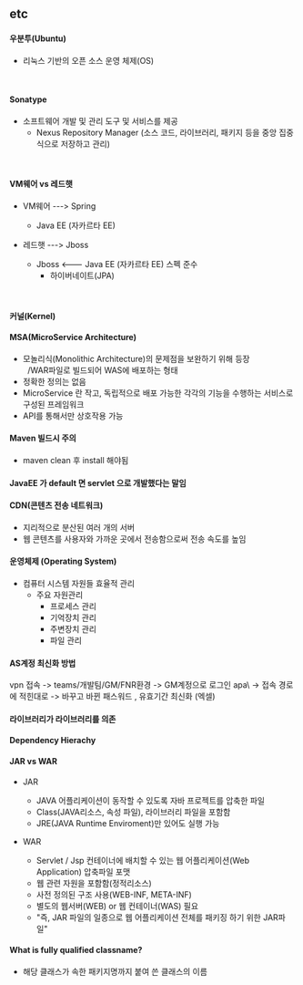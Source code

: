 ## etc

#### 우분투(Ubuntu)

* 리눅스 기반의 오픈 소스 운영 체제(OS)
<br>

#### Sonatype

*  소프트웨어 개발 및 관리 도구 및 서비스를 제공
   *  Nexus Repository Manager (소스 코드, 라이브러리, 패키지 등을 중앙 집중식으로 저장하고 관리)
<br>

#### VM웨어 vs 레드햇 
*  VM웨어 ---> Spring 
    * Java EE (자카르타 EE)


* 레드햇 ---> Jboss
   * Jboss <--- Java EE (자카르타 EE) 스펙 준수
      * 하이버네이트(JPA)
<br>

#### 커널(Kernel)

#### MSA(MicroService Architecture)<br>
* 모놀리식(Monolithic Architecture)의 문제점을 보완하기 위해 등장<br>
 &nbsp; /WAR파일로 빌드되어 WAS에 배포하는 형태
* 정확한 정의는 없음
* MicroService 란 작고, 독립적으로 배포 가능한 각각의 기능을 수행하는 서비스로 구성된 프레임워크
* API를 통해서만 상호작용 가능

#### Maven 빌드시 주의
*  maven clean 후 install 해야됨

#### JavaEE 가 default 면 servlet 으로 개발했다는 말임

#### CDN(콘텐츠 전송 네트워크)

* 지리적으로 분산된 여러 개의 서버
* 웹 콘텐츠를 사용자와 가까운 곳에서 전송함으로써 전송 속도를 높임

#### 운영체제 (Operating System)

* 컴퓨터 시스템 자원들 효율적 관리
  * 주요 자원관리
    * 프로세스 관리
    * 기억장치 관리
    * 주변장치 관리
    * 파일 관리 

#### AS계정 최신화 방법
vpn 접속 -> teams/개발팀/GM/FNR환경 -> GM계정으로 로그인 apa\ -> 접속 경로에 적힌대로 -> 바꾸고 바뀐 패스워드 , 유효기간 최신화 (엑셀)

#### 라이브러리가 라이브러리를 의존

#### Dependency Hierachy 

#### JAR vs WAR

* JAR
  * JAVA 어플리케이션이 동작할 수 있도록 자바 프로젝트를 압축한 파일
  * Class(JAVA리소스, 속성 파일), 라이브러리 파일을 포함함
  * JRE(JAVA Runtime Enviroment)만 있어도 실행 가능

* WAR
  * Servlet / Jsp 컨테이너에 배치할 수 있는 웹 어플리케이션(Web Application) 압축파일 포맷
  * 웹 관련 자원을 포함함(정적리소스)
  * 사전 정의된 구조 사용(WEB-INF, META-INF)
  * 별도의 웹서버(WEB) or 웹 컨테이너(WAS) 필요
  * "즉, JAR 파일의 일종으로 웹 어플리케이션 전체를 패키징 하기 위한 JAR파일"
#### What is fully qualified classname?

* 해당 클래스가 속한 패키지명까지 붙여 쓴 클래스의 이름